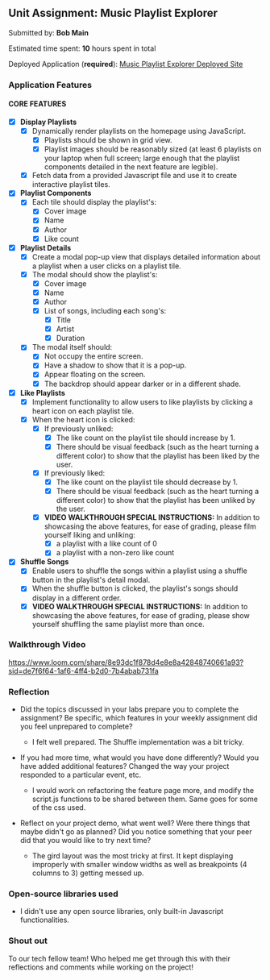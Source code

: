## Unit Assignment: Music Playlist Explorer

Submitted by: **Bob Main**

Estimated time spent: **10** hours spent in total 

Deployed Application (**required**): [Music Playlist Explorer Deployed Site](https://robbobfrh84.github.io/my-jamz/)



### Application Features

#### CORE FEATURES

- [x] **Display Playlists**
  - [x] Dynamically render playlists on the homepage using JavaScript.
    - [x] Playlists should be shown in grid view.
    - [x] Playlist images should be reasonably sized (at least 6 playlists on your laptop when full screen; large enough that the playlist components detailed in the next feature are legible).
  - [x] Fetch data from a provided Javascript file and use it to create interactive playlist tiles.

- [x] **Playlist Components**
  - [x] Each tile should display the playlist's:
    - [x] Cover image
    - [x] Name
    - [x] Author
    - [x] Like count

- [x] **Playlist Details**
  - [x] Create a modal pop-up view that displays detailed information about a playlist when a user clicks on a playlist tile.
  - [x] The modal should show the playlist's:
    - [x] Cover image
    - [x] Name
    - [x] Author
    - [x] List of songs, including each song's:
      - [x] Title
      - [x] Artist
      - [x] Duration
  - [x] The modal itself should:
    - [x] Not occupy the entire screen.
    - [x] Have a shadow to show that it is a pop-up.
    - [x] Appear floating on the screen.
    - [x] The backdrop should appear darker or in a different shade.

- [x] **Like Playlists**
  - [x] Implement functionality to allow users to like playlists by clicking a heart icon on each playlist tile.
  - [x] When the heart icon is clicked:
    - [x] If previously unliked:
      - [x] The like count on the playlist tile should increase by 1.
      - [x] There should be visual feedback (such as the heart turning a different color) to show that the playlist has been liked by the user.
    - [x] If previously liked:
      - [x] The like count on the playlist tile should decrease by 1.
      - [x] There should be visual feedback (such as the heart turning a different color) to show that the playlist has been unliked by the user.
    - [x] **VIDEO WALKTHROUGH SPECIAL INSTRUCTIONS:** In addition to showcasing the above features, for ease of grading, please film yourself liking and unliking:
      - [x] a playlist with a like count of 0
      - [x] a playlist with a non-zero like count

- [x] **Shuffle Songs**
  - [x] Enable users to shuffle the songs within a playlist using a shuffle button in the playlist's detail modal.
  - [x] When the shuffle button is clicked, the playlist's songs should display in a different order.
  - [x] **VIDEO WALKTHROUGH SPECIAL INSTRUCTIONS:** In addition to showcasing the above features, for ease of grading, please show yourself shuffling the same playlist more than once. 

### Walkthrough Video

https://www.loom.com/share/8e93dc1f878d4e8e8a42848740661a93?sid=de7f6f64-1af6-4ff4-b2d0-7b4abab731fa



### Reflection

* Did the topics discussed in your labs prepare you to complete the assignment? Be specific, which features in your weekly assignment did you feel unprepared to complete?
  * I felt well prepared. The Shuffle implementation was a bit tricky. 


* If you had more time, what would you have done differently? Would you have added additional features? Changed the way your project responded to a particular event, etc.
  * I would work on refactoring the feature page more, and modify the script.js functions to be shared between them. Same goes for some of the css used. 

* Reflect on your project demo, what went well? Were there things that maybe didn't go as planned? Did you notice something that your peer did that you would like to try next time?
  * The gird layout was the most tricky at first. It kept displaying improperly with smaller window widths as well as breakpoints (4 columns to 3) getting messed up. 




### Open-source libraries used

- I didn't use any open source libraries, only built-in Javascript functionalities. 

### Shout out

To our tech fellow team! Who helped me get through this with their reflections and comments while working on the project!